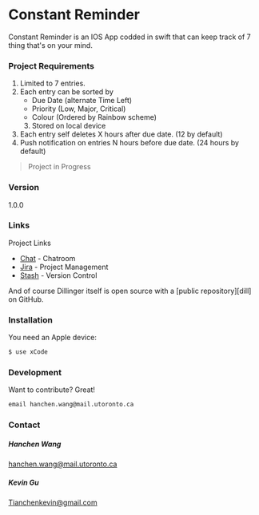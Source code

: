# Constant Reminder

Constant Reminder is an IOS App codded in swift that can keep track of 7 thing that's on your mind.

### Project Requirements

1. Limited to 7 entries. 
2. Each entry can be sorted by 
    * Due Date (alternate Time Left)
    * Priority (Low, Major, Critical)
    * Colour (Ordered by Rainbow scheme) 
    3. Stored on local device
4. Each entry self deletes X hours after due date. (12 by default)
5. Push notification on entries N hours before due date. (24 hours by default)

> Project in Progress

### Version
1.0.0

### Links

Project Links

* [Chat] - Chatroom
* [Jira] - Project Management
* [Stash] - Version Control

And of course Dillinger itself is open source with a [public repository][dill]
 on GitHub.

### Installation

You need an Apple device:

```sh
$ use xCode
```

### Development

Want to contribute? Great!

```sh
email hanchen.wang@mail.utoronto.ca 
```

### Contact

##### Hanchen Wang 
hanchen.wang@mail.utoronto.ca

##### Kevin Gu
Tianchenkevin@gmail.com

   [jira]: <https://jira.hanchendev.me>
   [stash]: <https://stash.hanchendev.me>
   [chat]: <https://hanchen.slack.com>
